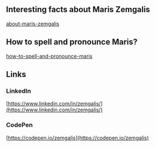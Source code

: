 ## Interesting facts about Maris Zemgalis
[about-maris-zemgalis](./about-maris-zemgalis.html)

## How to spell and pronounce Maris? 
[how-to-spell-and-pronounce-maris](./how-to-spell-and-pronounce-maris.html)

## Links

### LinkedIn
[https://www.linkedin.com/in/zemgalis/](https://www.linkedin.com/in/zemgalis/)

### CodePen
[https://codepen.io/zemgalis](https://codepen.io/zemgalis)

